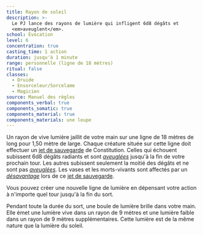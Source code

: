```yaml
---
title: Rayon de soleil
description: >-
  Le PJ lance des rayons de lumière qui infligent 6d8 dégâts et
  <em>aveuglent</em>.
school: Évocation
level: 6
concentration: true
casting_time: 1 action
duration: jusqu'à 1 minute
range: personnelle (ligne de 18 mètres)
ritual: false
classes:
  - Druide
  - Ensorceleur/Sorcelame
  - Magicien
source: Manuel des règles
components_verbal: true
components_somatic: true
components_material: true
components_materials: une loupe
---
```

Un rayon de vive lumière jaillit de votre main sur une ligne de 18 mètres de long pour 1,50 mètre de large. Chaque créature située sur cette ligne doit effectuer un [jet de sauvegarde](/utiliser-les-caracteristiques/#jets-de-sauvegarde) de Constitution. Celles qui échouent subissent 6d8 dégâts radiants et sont [_aveuglées_](/gerer-la-sante-du-personnage/#aveugle) jusqu'à la fin de votre prochain tour. Les autres subissent seulement la moitié des dégâts et ne sont pas [_aveuglées_](/gerer-la-sante-du-personnage/#aveugle). Les vases et les morts-vivants sont affectés par un [_désavantage_](/utiliser-les-caracteristiques/#avantage-et-desavantage) lors de ce [jet de sauvegarde](/utiliser-les-caracteristiques/#jets-de-sauvegarde).

Vous pouvez créer une nouvelle ligne de lumière en dépensant votre action à n'importe quel tour jusqu'à la fin du sort.

Pendant toute la durée du sort, une boule de lumière brille dans votre main. Elle émet une lumière vive dans un rayon de 9 mètres et une lumière faible dans un rayon de 9 mètres supplémentaires. Cette lumière est de la même nature que la lumière du soleil.
